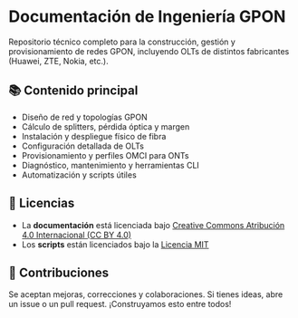 # Documentación de Ingeniería GPON

Repositorio técnico completo para la construcción, gestión y provisionamiento de redes GPON, incluyendo OLTs de distintos fabricantes (Huawei, ZTE, Nokia, etc.).

## 📚 Contenido principal

- Diseño de red y topologías GPON
- Cálculo de splitters, pérdida óptica y margen
- Instalación y despliegue físico de fibra
- Configuración detallada de OLTs
- Provisionamiento y perfiles OMCI para ONTs
- Diagnóstico, mantenimiento y herramientas CLI
- Automatización y scripts útiles

## 📄 Licencias

- La **documentación** está licenciada bajo [Creative Commons Atribución 4.0 Internacional (CC BY 4.0)](https://creativecommons.org/licenses/by/4.0/deed.es)
- Los **scripts** están licenciados bajo la [Licencia MIT](LICENSE-SCRIPTS)

## 🤝 Contribuciones

Se aceptan mejoras, correcciones y colaboraciones. Si tienes ideas, abre un issue o un pull request. ¡Construyamos esto entre todos!
